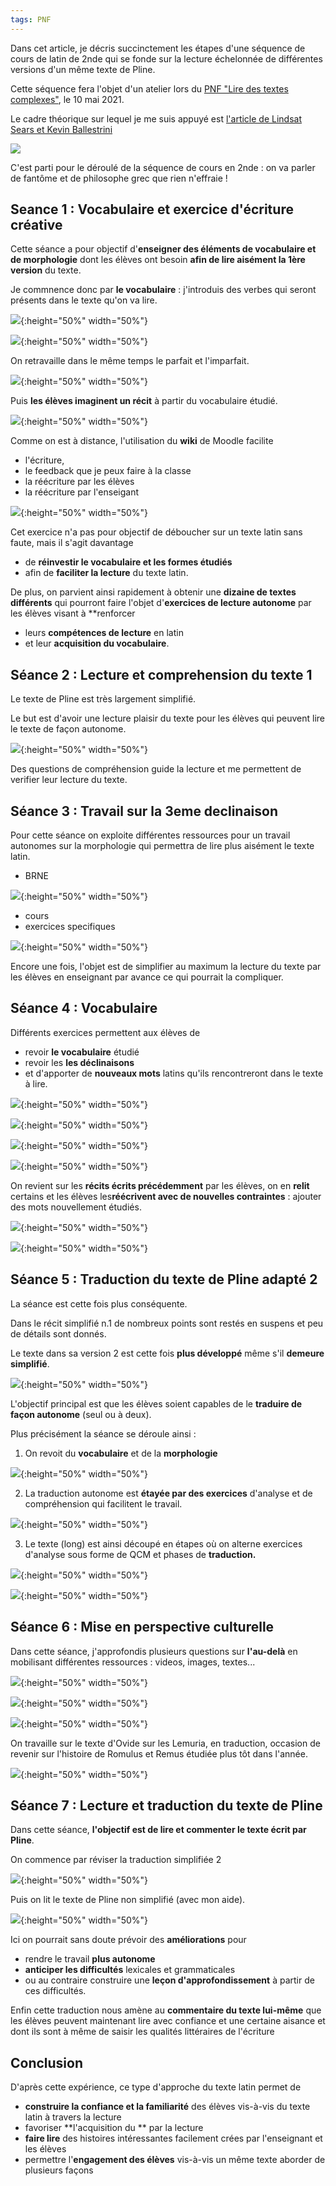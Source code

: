```yaml
---
tags: PNF
---
```


Dans cet article, je décris succinctement les étapes d'une séquence de cours de latin de 2nde qui se fonde sur la lecture échelonnée de différentes versions d'un même texte de Pline.

Cette séquence fera l'objet d'un atelier lors du [PNF "Lire des textes complexes"](https://eduscol.education.fr/2750/rendez-vous-des-lettres-2021-lire-et-faire-lire-des-oeuvres-litteraires-complexes), le 10 mai 2021. 

Le cadre théorique sur lequel je me suis appuyé est [l'article de Lindsat Sears et Kevin Ballestrini](https://www.cambridge.org/core/journals/journal-of-classics-teaching/article/adapting-antiquity-using-tiered-texts-to-increase-latin-reading-proficiency/AA82FBC3378B9668B574399F598F7489)

![](https://i.imgur.com/ybJnqMO.png)

C'est parti pour le déroulé de la séquence de cours en 2nde : on va parler de fantôme et de philosophe grec que rien n'effraie !

## Seance 1 : Vocabulaire et exercice d'écriture créative

Cette séance a pour objectif d'**enseigner des éléments de vocabulaire et de morphologie** dont les élèves ont besoin **afin de lire aisément la 1ère version** du texte. 

Je commnence donc par **le vocabulaire** : j'introduis des verbes qui seront présents dans le texte qu'on va lire.

![](https://i.imgur.com/9WOnp24.jpg){:height="50%" width="50%"}

![](https://i.imgur.com/L4cksi1.jpg){:height="50%" width="50%"}

On retravaille dans le même temps le parfait et l'imparfait.

![](https://i.imgur.com/ENcDazo.jpg){:height="50%" width="50%"}

Puis **les élèves imaginent un récit** à partir du vocabulaire étudié.

![](https://i.imgur.com/0JnQOE1.jpg){:height="50%" width="50%"}

Comme on est à distance, l'utilisation du **wiki** de Moodle facilite 
- l'écriture, 
- le feedback que je peux faire à la classe 
- la réécriture par les élèves
- la réécriture par l'enseigant

![](https://i.imgur.com/uHEQ07p.jpg){:height="50%" width="50%"}

Cet exercice n'a pas pour objectif de déboucher sur un texte latin sans faute, mais il s'agit davantage 
- de **réinvestir le vocabulaire et les formes étudiés** 
- afin de **faciliter la lecture** du texte latin.

De plus, on parvient ainsi rapidement à obtenir une **dizaine de textes différents** qui pourront faire l'objet d'**exercices de lecture autonome** par les élèves visant à **renforcer 
- leurs **compétences de lecture** en latin
- et leur **acquisition du vocabulaire**.


## Séance 2 : Lecture et comprehension du texte 1

Le texte de Pline est très largement simplifié.

Le but est d'avoir une lecture plaisir du texte pour les élèves qui peuvent lire le texte de façon autonome.

![](https://i.imgur.com/Sy2uxHS.jpg){:height="50%" width="50%"}

Des questions de compréhension guide la lecture et me permettent de verifier leur lecture du texte.


## Séance 3 : Travail sur la 3eme declinaison 

Pour cette séance on exploite différentes ressources pour un travail autonomes sur la morphologie qui permettra de lire plus aisément le texte latin.

- BRNE 

![](https://i.imgur.com/ZcKSlgi.jpg){:height="50%" width="50%"}


- cours 
- exercices specifiques

![](https://i.imgur.com/KQ3nHiP.jpg){:height="50%" width="50%"}

Encore une fois, l'objet est de simplifier au maximum la lecture du texte par les élèves en enseignant par avance ce qui pourrait la compliquer. 


## Séance 4 : Vocabulaire

Différents exercices permettent aux élèves de 
- revoir **le vocabulaire** étudié 
- revoir les **les déclinaisons** 
- et d'apporter de **nouveaux mots** latins qu'ils rencontreront dans le texte à lire. 

![](https://i.imgur.com/IQVcJHR.jpg){:height="50%" width="50%"}

![](https://i.imgur.com/41kJo4w.jpg){:height="50%" width="50%"}

![](https://i.imgur.com/LZ2hfLg.jpg){:height="50%" width="50%"}

![](https://i.imgur.com/970kbd4.jpg){:height="50%" width="50%"}


On revient sur les **récits écrits précédemment** par les élèves, on en **relit** certains et les élèves les**réécrivent avec de nouvelles contraintes** : ajouter des mots nouvellement étudiés.


![](https://i.imgur.com/H19x7wd.jpg){:height="50%" width="50%"}


![](https://i.imgur.com/6SoV63d.jpg){:height="50%" width="50%"}



## Séance 5 : Traduction du texte de Pline adapté 2

La séance est cette fois plus conséquente. 

Dans le récit simplifié n.1 de nombreux points sont restés en suspens et peu de détails sont donnés. 

Le texte dans sa version 2 est cette fois **plus développé** même s'il **demeure simplifié**.

![](https://i.imgur.com/WbEtlHP.jpg){:height="50%" width="50%"}


L'objectif principal est que les élèves soient capables de le **traduire de façon autonome** (seul ou à deux). 

Plus précisément la séance se déroule ainsi : 

1. On revoit du **vocabulaire** et de la **morphologie** 

![](https://i.imgur.com/LPJKbDw.jpg){:height="50%" width="50%"}


2. La traduction autonome est **étayée par des exercices** d'analyse et de compréhension qui facilitent le travail.

![](https://i.imgur.com/3WndD5Y.jpg){:height="50%" width="50%"}


3. Le texte (long) est ainsi découpé en étapes où on alterne exercices d'analyse sous forme de QCM et phases de **traduction.**

![](https://i.imgur.com/Uft5nFs.jpg){:height="50%" width="50%"}

![](https://i.imgur.com/O7Oh9DG.jpg){:height="50%" width="50%"}


## Séance 6 : Mise en perspective culturelle

Dans cette séance, j'approfondis plusieurs questions sur **l'au-delà** en mobilisant différentes ressources : videos, images, textes...

![](https://i.imgur.com/c8ORSHc.jpg){:height="50%" width="50%"}

![](https://i.imgur.com/KKGlFKP.jpg){:height="50%" width="50%"}

![](https://i.imgur.com/BQg7IQD.jpg){:height="50%" width="50%"}


On travaille sur le texte d'Ovide sur les Lemuria, en traduction, occasion de revenir sur l'histoire de Romulus et Remus étudiée plus tôt dans l'année. 

![](https://i.imgur.com/4Aw3O1s.jpg){:height="50%" width="50%"}


## Séance 7 : Lecture et traduction du texte de Pline


Dans cette séance, **l'objectif est de lire et commenter le texte écrit par Pline**. 

On commence par réviser la traduction simplifiée 2

![](https://i.imgur.com/hPFTon2.jpg){:height="50%" width="50%"}


Puis on lit le texte de Pline non simplifié (avec mon aide).

![](https://i.imgur.com/RVqYLkM.jpg){:height="50%" width="50%"}

Ici on pourrait sans doute prévoir des **améliorations** pour 
- rendre le travail **plus autonome**
- **anticiper les difficultés** lexicales et grammaticales 
- ou au contraire construire une **leçon d'approfondissement** à partir de ces difficultés.

Enfin cette traduction nous amène au **commentaire du texte lui-même** que les élèves peuvent maintenant lire avec confiance et une certaine aisance et dont ils sont à  même de saisir les qualités littéraires de l'écriture

## Conclusion 

D'après cette expérience, ce type d'approche du texte latin permet de

- **construire la confiance et la familiarité** des élèves vis-à-vis du texte latin à travers la lecture
- favoriser **l'acquisition du ** par la lecture
- **faire lire** des histoires intéressantes facilement crées par l'enseignant et les élèves
- permettre l'**engagement des élèves** vis-à-vis un même texte aborder de plusieurs façons
